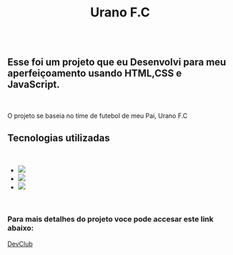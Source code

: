 <h1 align="center">Urano F.C</h1>
<br>
<br>
<h2>Esse foi um projeto que eu Desenvolvi para meu aperfeiçoamento usando HTML,CSS e JavaScript. </h2>
<br>
<p>O projeto se baseia no time de futebol de meu Pai, Urano F.C</p>

<h2>Tecnologias utilizadas</h2>
<br>
<uL>
   <li><img src="https://img.shields.io/badge/HTML5-E34F26?style=for-the-badge&logo=html5&logoColor=white"/>
   <li><img src="https://img.shields.io/badge/CSS3-1572B6?style=for-the-badge&logo=css3&logoColor=white"/>
   <li><img src="https://img.shields.io/badge/JavaScript-323330?style=for-the-badge&logo=javascript&logoColor=F7DF1E"/>		
   </li>
</ul>
<br>
<h3>Para mais detalhes do projeto voce pode accesar este link abaixo:</h3>  
   <a href="https://rodolfomori.com.br/devclub">DevClub</a>

<br>
<br>
